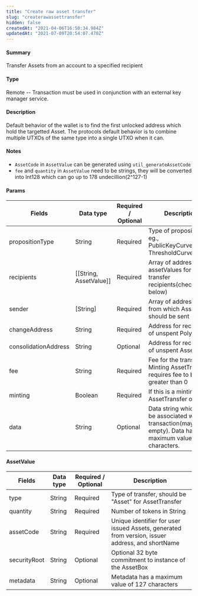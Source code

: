 ```yaml
---
title: "Create raw asset transfer"
slug: "createrawassettransfer"
hidden: false
createdAt: "2021-04-06T16:50:34.984Z"
updatedAt: "2021-07-09T20:54:07.470Z"
---
```

#### Summary

Transfer Assets from an account to a specified recipient

#### Type

Remote -- Transaction must be used in conjunction with an external key manager service.

#### Description

Default behavior of the wallet is to find the first unlocked address which hold the targetted Asset.
The protocols default behavior is to combine multiple UTXOs of the same type into a single UTXO when it can.

#### Notes

- `AssetCode` in `AssetValue` can be generated using `util_generateAssetCode`
- `fee` and `quantity` in `AssetValue` need to be strings, they will be converted into Int128 which can go up 
to 178 undecillion(2^127-1)

#### Params

| Fields               | Data type              | Required / Optional | Description                                                                                                          |
| -------------------- | ---------------------- | ------------------- | -------------------------------------------------------------------------------------------------------------------- |
| propositionType      | String                 | Required            | Type of proposition, eg., PublicKeyCurve25519, ThresholdCurve25519                                                   |
| recipients           | [[String, AssetValue]] | Required            | Array of addresses and assetValues for the transfer recipients(check table below)                                    |
| sender               | [String]               | Required            | Array of addresses from which Assets should be sent                                                                  |
| changeAddress        | String                 | Required            | Address for recipient of unspent Polys                                                                               |
| consolidationAddress | String                 | Optional            | Address for recipient of unspent Assets                                                                              |
| fee                  | String                 | Required            | Fee for the transfer. Minting AssetTransfer requires fee to be greater than 0                                        |
| minting              | Boolean                | Required            | If this is a minting AssetTransfer or not                                                                            |
| data                 | String                 | Optional            | Data string which can be associated with this transaction(may be empty). Data has a maximum value of 127 characters. |

#### AssetValue

| Fields       | Data type | Required / Optional | Description                                                                                     |
| ------------ | --------- | ------------------- | ----------------------------------------------------------------------------------------------- |
| type         | String    | Required            | Type of transfer, should be "Asset" for AssetTransfer                                           |
| quantity     | String    | Required            | Number of tokens in String                                                                      |
| assetCode    | String    | Required            | Unique identifier for user issued Assets, generated from version, issuer address, and shortName |
| securityRoot | String    | Optional            | Optional 32 byte commitment to instance of the AssetBox                                         |
| metadata     | String    | Optional            | Metadata has a maximum value of 127 characters                                                  |
